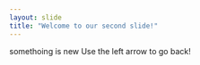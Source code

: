 ```yaml
---
layout: slide
title: "Welcome to our second slide!"
---
```

somethoing is new
Use the left arrow to go back!
